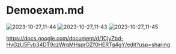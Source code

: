 # Demoexam.md
![2023-10-27_11-44](https://github.com/FOXomano/Demoexam.md/assets/113091733/6885652c-fa87-40a0-be65-41909bfee369)
![2023-10-27_11-43](https://github.com/FOXomano/Demoexam.md/assets/113091733/5098065d-1449-46f1-ad36-4e222d558fe5)
![2023-10-27_11-45](https://github.com/FOXomano/Demoexam.md/assets/113091733/651a1f14-0a21-4158-a9e8-1259e6e7042c)

https://docs.google.com/document/d/1CjyZbd-HvGzU5Fvb34DT9czWrqMHsprOZf0HERTg4gY/edit?usp=sharing
